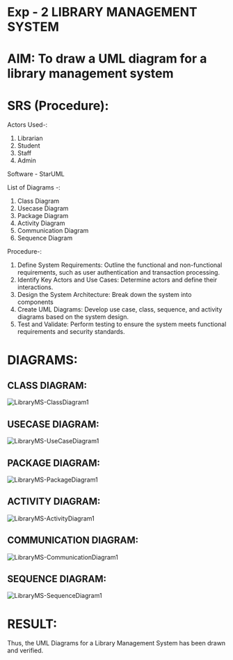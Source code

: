 # Exp - 2 LIBRARY MANAGEMENT SYSTEM

# AIM: To draw a UML diagram for a library management system

# SRS (Procedure):
Actors Used-:
1) Librarian
2) Student
3) Staff
4) Admin

Software - StarUML

List of Diagrams -:
1) Class Diagram
2) Usecase Diagram
3) Package Diagram
4) Activity Diagram
5) Communication Diagram
6) Sequence Diagram

Procedure-:
1. Define System Requirements: Outline the functional and non-functional requirements, such as user authentication and transaction processing.
2. Identify Key Actors and Use Cases: Determine actors and define their interactions.
3. Design the System Architecture: Break down the system into components
4. Create UML Diagrams: Develop use case, class, sequence, and activity diagrams based on the system design.
5. Test and Validate: Perform testing to ensure the system meets functional requirements and security standards.


# DIAGRAMS:
## CLASS DIAGRAM:
![LibraryMS-ClassDiagram1](https://github.com/user-attachments/assets/d24cc420-758d-4c63-bd3a-898fcf240240)


## USECASE DIAGRAM:
![LibraryMS-UseCaseDiagram1](https://github.com/user-attachments/assets/bb4a61f4-9e67-45d9-ab93-9369f03a974d)


## PACKAGE DIAGRAM:
![LibraryMS-PackageDiagram1](https://github.com/user-attachments/assets/15e825e1-4aa3-4370-b0f0-a491e5143356)


## ACTIVITY DIAGRAM:
![LibraryMS-ActivityDiagram1](https://github.com/user-attachments/assets/178a0ecc-0a03-401b-b83f-4e590d32001c)


## COMMUNICATION DIAGRAM:
![LibraryMS-CommunicationDiagram1](https://github.com/user-attachments/assets/aa469e6f-e8e0-4894-91ea-f1a4e6210815)


## SEQUENCE DIAGRAM:
![LibraryMS-SequenceDiagram1](https://github.com/user-attachments/assets/1714b28b-7e1e-4453-b58a-112c46dc741d)


# RESULT:
Thus, the UML Diagrams for a Library Management System has been drawn and verified.
